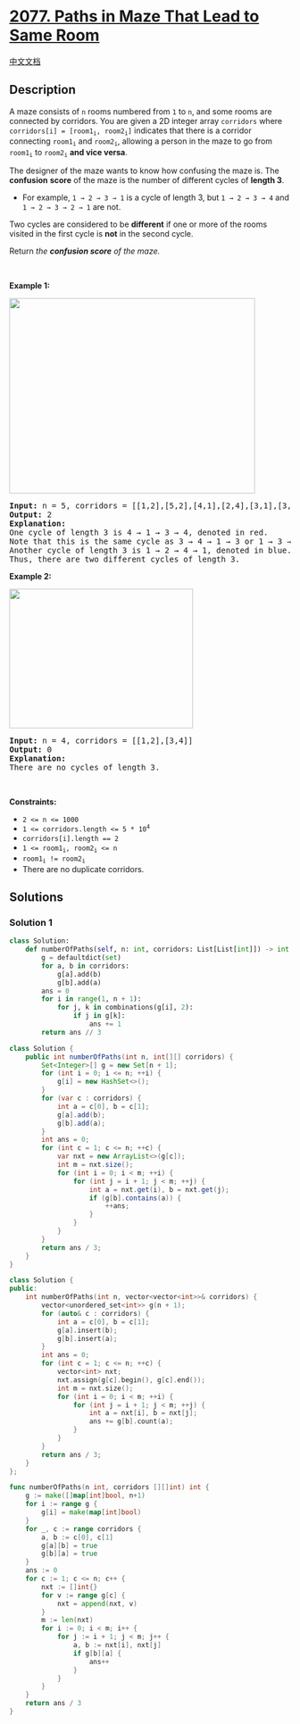# [2077. Paths in Maze That Lead to Same Room](https://leetcode.com/problems/paths-in-maze-that-lead-to-same-room)

[中文文档](/solution/2000-2099/2077.Paths%20in%20Maze%20That%20Lead%20to%20Same%20Room/README.md)

<!-- tags:Graph -->

## Description

<p>A maze consists of <code>n</code> rooms numbered from <code>1</code> to <code>n</code>, and some rooms are connected by corridors. You are given a 2D integer array <code>corridors</code> where <code>corridors[i] = [room1<sub>i</sub>, room2<sub>i</sub>]</code> indicates that there is a corridor connecting <code>room1<sub>i</sub></code> and <code>room2<sub>i</sub></code>, allowing a person in the maze to go from <code>room1<sub>i</sub></code> to <code>room2<sub>i</sub></code> <strong>and vice versa</strong>.</p>

<p>The designer of the maze wants to know how confusing the maze is. The <strong>confusion</strong> <strong>score</strong> of the maze is the number of different cycles of <strong>length 3</strong>.</p>

<ul>
	<li>For example, <code>1 &rarr; 2 &rarr; 3 &rarr; 1</code> is a cycle of length 3, but <code>1 &rarr; 2 &rarr; 3 &rarr; 4</code> and <code>1 &rarr; 2 &rarr; 3 &rarr; 2 &rarr; 1</code> are not.</li>
</ul>

<p>Two cycles are considered to be <strong>different</strong> if one or more of the rooms visited in the first cycle is <strong>not</strong> in the second cycle.</p>

<p>Return <em>the</em> <em><strong>confusion</strong><strong> score</strong> of the maze.</em></p>

<p>&nbsp;</p>
<p><strong class="example">Example 1:</strong></p>
<img src="./images/image-20211114164827-1.png" style="width: 440px; height: 350px;" />
<pre>
<strong>Input:</strong> n = 5, corridors = [[1,2],[5,2],[4,1],[2,4],[3,1],[3,4]]
<strong>Output:</strong> 2
<strong>Explanation:</strong>
One cycle of length 3 is 4 &rarr; 1 &rarr; 3 &rarr; 4, denoted in red.
Note that this is the same cycle as 3 &rarr; 4 &rarr; 1 &rarr; 3 or 1 &rarr; 3 &rarr; 4 &rarr; 1 because the rooms are the same.
Another cycle of length 3 is 1 &rarr; 2 &rarr; 4 &rarr; 1, denoted in blue.
Thus, there are two different cycles of length 3.
</pre>

<p><strong class="example">Example 2:</strong></p>
<img src="./images/image-20211114164851-2.png" style="width: 329px; height: 250px;" />
<pre>
<strong>Input:</strong> n = 4, corridors = [[1,2],[3,4]]
<strong>Output:</strong> 0
<strong>Explanation:</strong>
There are no cycles of length 3.
</pre>

<p>&nbsp;</p>
<p><strong>Constraints:</strong></p>

<ul>
	<li><code>2 &lt;= n &lt;= 1000</code></li>
	<li><code>1 &lt;= corridors.length &lt;= 5 * 10<sup>4</sup></code></li>
	<li><code>corridors[i].length == 2</code></li>
	<li><code>1 &lt;= room1<sub>i</sub>, room2<sub>i</sub> &lt;= n</code></li>
	<li><code>room1<sub>i</sub> != room2<sub>i</sub></code></li>
	<li>There are no duplicate corridors.</li>
</ul>

## Solutions

### Solution 1

<!-- tabs:start -->

```python
class Solution:
    def numberOfPaths(self, n: int, corridors: List[List[int]]) -> int:
        g = defaultdict(set)
        for a, b in corridors:
            g[a].add(b)
            g[b].add(a)
        ans = 0
        for i in range(1, n + 1):
            for j, k in combinations(g[i], 2):
                if j in g[k]:
                    ans += 1
        return ans // 3
```

```java
class Solution {
    public int numberOfPaths(int n, int[][] corridors) {
        Set<Integer>[] g = new Set[n + 1];
        for (int i = 0; i <= n; ++i) {
            g[i] = new HashSet<>();
        }
        for (var c : corridors) {
            int a = c[0], b = c[1];
            g[a].add(b);
            g[b].add(a);
        }
        int ans = 0;
        for (int c = 1; c <= n; ++c) {
            var nxt = new ArrayList<>(g[c]);
            int m = nxt.size();
            for (int i = 0; i < m; ++i) {
                for (int j = i + 1; j < m; ++j) {
                    int a = nxt.get(i), b = nxt.get(j);
                    if (g[b].contains(a)) {
                        ++ans;
                    }
                }
            }
        }
        return ans / 3;
    }
}
```

```cpp
class Solution {
public:
    int numberOfPaths(int n, vector<vector<int>>& corridors) {
        vector<unordered_set<int>> g(n + 1);
        for (auto& c : corridors) {
            int a = c[0], b = c[1];
            g[a].insert(b);
            g[b].insert(a);
        }
        int ans = 0;
        for (int c = 1; c <= n; ++c) {
            vector<int> nxt;
            nxt.assign(g[c].begin(), g[c].end());
            int m = nxt.size();
            for (int i = 0; i < m; ++i) {
                for (int j = i + 1; j < m; ++j) {
                    int a = nxt[i], b = nxt[j];
                    ans += g[b].count(a);
                }
            }
        }
        return ans / 3;
    }
};
```

```go
func numberOfPaths(n int, corridors [][]int) int {
	g := make([]map[int]bool, n+1)
	for i := range g {
		g[i] = make(map[int]bool)
	}
	for _, c := range corridors {
		a, b := c[0], c[1]
		g[a][b] = true
		g[b][a] = true
	}
	ans := 0
	for c := 1; c <= n; c++ {
		nxt := []int{}
		for v := range g[c] {
			nxt = append(nxt, v)
		}
		m := len(nxt)
		for i := 0; i < m; i++ {
			for j := i + 1; j < m; j++ {
				a, b := nxt[i], nxt[j]
				if g[b][a] {
					ans++
				}
			}
		}
	}
	return ans / 3
}
```

<!-- tabs:end -->

<!-- end -->
